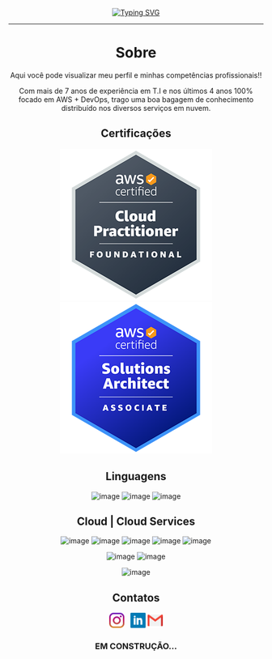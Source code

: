 <div align="center">
  
<!-- Typing SVG by DenverCoder1 - https://github.com/DenverCoder1/readme-typing-svg -->
  <a href="https://git.io/typing-svg"><img src="https://readme-typing-svg.herokuapp.com?font=Fira+Code&weight=500&size=25&pause=1000&color=0BC027&center=true&vCenter=true&random=false&width=435&lines=DevOps+Engineer;Cloud+Solution+Architect" alt="Typing SVG" /></a>
<hr/>
  
# Sobre
Aqui você pode visualizar meu perfil e minhas competências profissionais!! 
<p/>
Com mais de 7 anos de experiência em T.I e nos últimos 4 anos 100% focado em AWS + DevOps, trago uma boa bagagem de conhecimento distribuído nos diversos serviços em nuvem.

## Certificações
![CLF](https://github.com/everton-amaral/everton-amaral/blob/f6c28766ae63e6f14b9a629503685fa7d4e461be/CLF.png?raw=true)![SAA](https://github.com/everton-amaral/everton-amaral/blob/f6c28766ae63e6f14b9a629503685fa7d4e461be/SAA.png?raw=true)

## Linguagens
![image](https://img.shields.io/badge/-YAML-CB171E?style=for-the-badge&logo=yaml&logoColor=white)
![image](https://img.shields.io/badge/-python-3776AB?style=for-the-badge&logo=Python&logoColor=white)
![image](https://img.shields.io/badge/-gnubash-4EAA25?style=for-the-badge&logo=gnubash&logoColor=white)

## Cloud | Cloud Services
![image](https://img.shields.io/badge/-microsoftazure-0078D4?style=for-the-badge&logo=microsoftazure&logoColor=white)
![image](https://img.shields.io/badge/-amazonaws-232F3E?style=for-the-badge&logo=amazonaws&logoColor=white)
![image](https://img.shields.io/badge/-googlecloud-4285F4?style=for-the-badge&logo=googlecloud&logoColor=white)
![image](https://img.shields.io/badge/Digital_Ocean-0080FF?style=for-the-badge&logo=DigitalOcean&logoColor=white)
![image](https://img.shields.io/badge/Linode-00A95C?style=for-the-badge&logo=Linode&logoColor=white)

![image](https://img.shields.io/badge/-heroku-430098?style=for-the-badge&logo=heroku&logoColor=white)
![image](https://img.shields.io/badge/-Render-46E3B7?style=for-the-badge&logo=render&logoColor=white)

![image](https://img.shields.io/badge/Cloudflare-F38020?style=for-the-badge&logo=Cloudflare&logoColor=white)

## Contatos
<a href="https://instagram.com/_amaraleverton/"><img height="30" src="https://github.com/everton-amaral/everton-amaral/blob/imagens/instagram.jpg?raw=true"></a>&nbsp;&nbsp;
<a href="https://www.linkedin.com/in/everton-amaral/"><img height="30" src="https://github.com/everton-amaral/everton-amaral/blob/imagens/linkedin.png?raw=true"></a>
<a href="mailto:evertondias000@gmail.com"><img height="30" src="https://github.com/everton-amaral/everton-amaral/blob/imagens/gmail.png?raw=true"></a>
### EM CONSTRUÇÃO... ###
